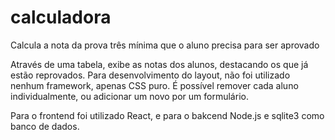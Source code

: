 # calculadora
Calcula a nota da prova três mínima que o aluno precisa para ser aprovado

Através de uma tabela, exibe as notas dos alunos, destacando os que já estão reprovados.
Para desenvolvimento do layout, não foi utilizado nenhum framework, apenas CSS puro.
É possível remover cada aluno individualmente, ou adicionar um novo por um formulário.

Para o frontend foi utilizado React, e para o bakcend Node.js e sqlite3 como banco de dados.
